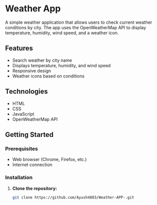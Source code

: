 # Weather App

A simple weather application that allows users to check current weather conditions by city. The app uses the OpenWeatherMap API to display temperature, humidity, wind speed, and a weather icon.

## Features

- Search weather by city name
- Displays temperature, humidity, and wind speed
- Responsive design
- Weather icons based on conditions

## Technologies

- HTML
- CSS
- JavaScript
- OpenWeatherMap API

## Getting Started

### Prerequisites

- Web browser (Chrome, Firefox, etc.)
- Internet connection

### Installation

1. **Clone the repository:**
   ```bash
   git clone https://github.com/Ayush4803/Weather-APP-.git
